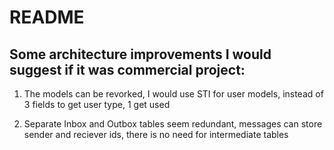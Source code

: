 # README
## Some architecture improvements I would suggest if it was commercial project:
1. The models can be revorked, I would use STI for user models, instead of 3 fields to get user type, 1 get used

2. Separate Inbox and Outbox tables seem redundant, messages can store sender and reciever ids, there is no need for intermediate tables
